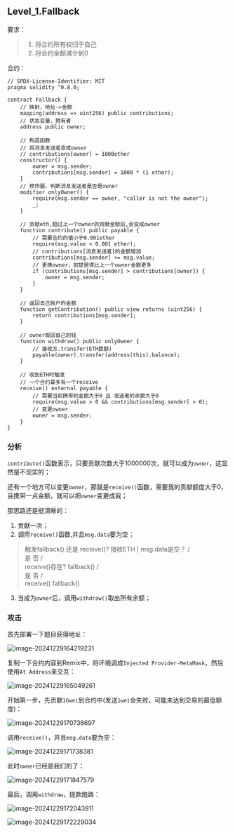 ## Level_1.Fallback

要求：

> 1. 将合约所有权归于自己
> 2. 将合约余额减少到0

合约：

```solidity
// SPDX-License-Identifier: MIT
pragma solidity ^0.8.0;

contract Fallback {
    // 映射，地址->金额
    mapping(address => uint256) public contributions;
    // 状态变量，拥有者
    address public owner;

    // 构造函数
    // 将消息发送者变成owner
    // contributions[owner] = 1000ether
    constructor() {
        owner = msg.sender;
        contributions[msg.sender] = 1000 * (1 ether);
    }
    // 修饰器，判断消息发送者是否是owner
    modifier onlyOwner() {
        require(msg.sender == owner, "caller is not the owner");
        _;
    }

    // 贡献eth,超过上一个owner的贡献金额后,会变成owner
    function contribute() public payable {
        // 需要合约的值小于0.001ether
        require(msg.value < 0.001 ether);
        // contributions[消息发送者]的金额增加
        contributions[msg.sender] += msg.value;
        // 更换owner，前提是得比上一个owner金额更多
        if (contributions[msg.sender] > contributions[owner]) {
            owner = msg.sender;
        }
    }

    // 返回自己账户的金额
    function getContribution() public view returns (uint256) {
        return contributions[msg.sender];
    }

    // owner取回自己的钱
    function withdraw() public onlyOwner {
        // 接收方.transfer(ETH数额)
        payable(owner).transfer(address(this).balance);
    }

    // 收到ETH时触发
    // 一个合约最多有一个receive
    receive() external payable {
        // 需要当前携带的金额大于0 且 发送者的余额大于0
        require(msg.value > 0 && contributions[msg.sender] > 0);
        // 变更owner
        owner = msg.sender;
    }
}
```

### 分析

` contribute() `函数表示，只要贡献次数大于1000000次，就可以成为` owner `，这显然是不现实的；

还有一个地方可以变更` owner `，那就是` receive() `函数，需要我的贡献额度大于0，且携带一点金额，就可以把` owner `变更成我；

那思路还是挺清晰的：

1. 贡献一次；
2. 调用` receive() `函数,并且` msg.data `要为空；

> 触发fallback() 还是 receive()?
>         接收ETH
>            |
>       msg.data是空？
>          /  \
>        是    否
>        /      \
> receive()存在?   fallback()
>      / \
>     是  否
>    /     \
> receive()   fallback()

3. 当成为` owner `后，调用` withdraw() `取出所有余额；

### 攻击

首先部署一下题目获得地址：

![image-20241229164219231](./assets/image-20241229164219231.png)

复制一下合约内容到Remix中，将环境调成` Injected Provider-MetaMask `，然后使用` At Address `来交互：

![image-20241229165049261](./assets/image-20241229165049261.png)

开始第一步，先贡献` 1Gwei `到合约中(发送` 1wei `会失败，可能未达到交易的最低额度)：

![image-20241229170736697](./assets/image-20241229170736697.png)

调用` receive() `，并且` msg.data `要为空：

![image-20241229171738381](./assets/image-20241229171738381.png)

此时` owner `已经是我们的了：

![image-20241229171847579](./assets/image-20241229171847579.png)

最后，调用` withdraw `，提款跑路：

![image-20241229172043911](./assets/image-20241229172043911.png)

![image-20241229172229034](./assets/image-20241229172229034.png)


